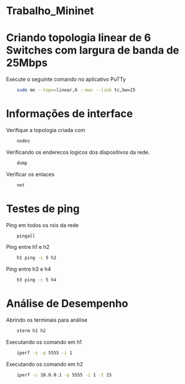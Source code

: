 # Trabalho_Mininet



# Criando topologia linear de 6 Switches com largura de banda de 25Mbps

Execute o seguinte comando no aplicativo PuTTy
```bash
    sudo mn --topo=linear,6 --mac --link tc,bw=25
```


# Informações de interface

Verifique a topologia criada com
```bash
    nodes
```
Verificando os enderecos logicos dos dispositivos da rede.

```bash
    dump
```
 Verificar os enlaces
```bash
    net
```

# Testes de ping


Ping em todos os nós da rede
```bash
    pingall
```
Ping entre h1 e h2
```bash
    h1 ping -c 5 h2
```

Ping entre h3 e h4
```bash
    h3 ping -c 5 h4
```


# Análise de Desempenho

Abrindo os terminais para análise

```bash
    xterm h1 h2
```
Executando os comando em h1

```bash
    iperf -s -p 5555 -i 1    
```

Executando os comando em h2
```bash
    iperf -c 10.0.0.1 -p 5555 -i 1 -t 15   
```
